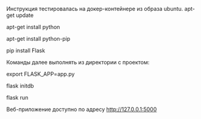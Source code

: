Инструкция тестировалась на докер-контейнере из образа ubuntu.
apt-get update

apt-get install python

apt-get install python-pip

pip install Flask


Команды далее выполнять из директории с проектом:

export FLASK_APP=app.py

flask initdb

flask run

Веб-приложение доступно по адресу http://127.0.0.1:5000

